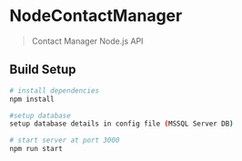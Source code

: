 # NodeContactManager

> Contact Manager Node.js API

## Build Setup

``` bash
# install dependencies
npm install

#setup database
setup database details in config file (MSSQL Server DB)

# start server at port 3000
npm run start
